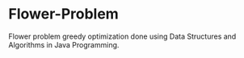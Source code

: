 # Flower-Problem
Flower problem greedy optimization done using Data Structures and Algorithms in Java Programming.
